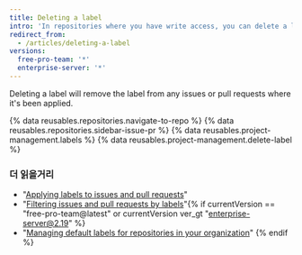 ```yaml
---
title: Deleting a label
intro: 'In repositories where you have write access, you can delete a label if you no longer need it to classify issues or pull requests.'
redirect_from:
  - /articles/deleting-a-label
versions:
  free-pro-team: '*'
  enterprise-server: '*'
---
```


Deleting a label will remove the label from any issues or pull requests where it's been applied.

{% data reusables.repositories.navigate-to-repo %}
{% data reusables.repositories.sidebar-issue-pr %}
{% data reusables.project-management.labels %}
{% data reusables.project-management.delete-label %}

### 더 읽을거리

- "[Applying labels to issues and pull requests](/articles/applying-labels-to-issues-and-pull-requests)"
- "[Filtering issues and pull requests by labels](/articles/filtering-issues-and-pull-requests-by-labels)"{% if currentVersion == "free-pro-team@latest" or currentVersion ver_gt "enterprise-server@2.19" %}
- "[Managing default labels for repositories in your organization](/articles/managing-default-labels-for-repositories-in-your-organization)"
{% endif %}
